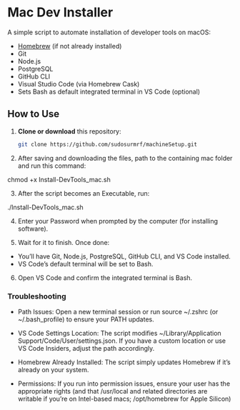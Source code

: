 # Mac Dev Installer

A simple script to automate installation of developer tools on macOS:

- [Homebrew](https://brew.sh/) (if not already installed)
- Git
- Node.js
- PostgreSQL
- GitHub CLI
- Visual Studio Code (via Homebrew Cask)
- Sets Bash as default integrated terminal in VS Code (optional)

## How to Use

1. **Clone or download** this repository:
   ```bash
   git clone https://github.com/sudosurmrf/machineSetup.git

2. After saving and downloading the files, path to the containing mac folder and run this command:

chmod +x Install-DevTools_mac.sh

3. After the script becomes an Executable, run: 

./Install-DevTools_mac.sh

4. Enter your Password when prompted by the computer (for installing software).


5. Wait for it to finish. Once done:
 - You’ll have Git, Node.js, PostgreSQL, GitHub CLI, and VS Code installed.
 - VS Code’s default terminal will be set to Bash.

6. Open VS Code and confirm the integrated terminal is Bash.


### Troubleshooting ###

- Path Issues: Open a new terminal session or run source ~/.zshrc (or ~/.bash_profile) to ensure your PATH updates.

- VS Code Settings Location: The script modifies ~/Library/Application Support/Code/User/settings.json. If you have a custom location or use VS Code Insiders, adjust the path accordingly.

- Homebrew Already Installed: The script simply updates Homebrew if it’s already on your system.

- Permissions: If you run into permission issues, ensure your user has the appropriate rights (and that /usr/local and related directories are writable if you’re on Intel-based macs; /opt/homebrew for Apple Silicon)